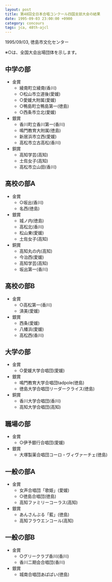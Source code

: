 ```yaml
---
layout: post
title: 第48回全日本合唱コンクール四国支部大会の結果
date: 1995-09-03 23:00:00 +0900
category: concours
tags: jca, 48th-ajcl
---
```

1995/09/03, 徳島市文化センター

※○は、全国大会出場団体を示します。

中学の部
--------

-   金賞
    -   綾南町立綾南(香川)
    -   ○松山市立道後(愛媛)
    -   ○愛媛大附属(愛媛)
    -   ○鴨島町立鴨島第一(徳島)
    -   ○西条市立北(愛媛)
-   銀賞
    -   香川町立香川第一(香川)
    -   鳴門教育大附属(徳島)
    -   新居浜市立西(愛媛)
    -   高松市立古高松(香川)
-   銅賞
    -   高知学芸(高知)
    -   土佐女子(高知)
    -   高松市立山田(香川)

高校の部A
---------

-   金賞
    -   ○坂出(香川)
    -   名西(徳島)
-   銀賞
    -   城ノ内(徳島)
    -   高松北(香川)
    -   松山東(愛媛)
    -   土佐女子(高知)
-   銅賞
    -   高知丸の内(高知)
    -   今治西(愛媛)
    -   高知学芸(高知)
    -   坂出第一(香川)

高校の部B
---------

-   金賞
    -   ○高松第一(香川)
    -   済美(愛媛)
-   銀賞
    -   西条(愛媛)
    -   八幡浜(愛媛)
    -   高松西(香川)

大学の部
--------

-   金賞
    -   ○愛媛大学合唱団(愛媛)
-   銀賞
    -   鳴門教育大学合唱団tadpole(徳島)
    -   徳島大学合唱団リーダークライス(徳島)
-   銅賞
    -   香川大学合唱団(香川)
    -   高知大学合唱団(高知)

職場の部
--------

-   金賞
    -   ○伊予銀行合唱団(愛媛)
-   銀賞
    -   大塚製薬合唱団コーロ・ヴィヴァーチェ(徳島)

一般の部A
---------

-   金賞
    -   女声合唱団「歌姫」(愛媛)
    -   ○徳島合唱団(徳島)
    -   高知ファミリーコーラス(高知)
-   銀賞
    -   あんさんぶる「藍」(徳島)
    -   高知フラウエンコール(高知)

一般の部B
---------

-   金賞
    -   ○グリークラブ香川(香川)
    -   香川二期会合唱団(香川)
-   銀賞
    -   城南合唱団あばばい(徳島)
